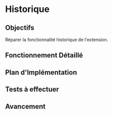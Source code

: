 # Historique

## Objectifs
Réparer la fonctionnalité historique de l'extension.

## Fonctionnement Détaillé

## Plan d'Implémentation

## Tests à effectuer

## Avancement